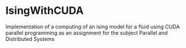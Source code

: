 # IsingWithCUDA
Implementation of a computing of an ising model for a fluid using CUDA parallel programming as an assignment for the subject Parallel and Distributed Systems

